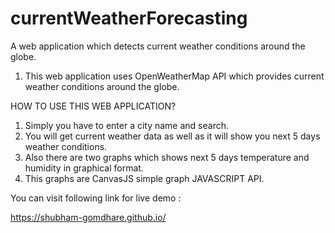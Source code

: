 # currentWeatherForecasting
A web application which detects current weather conditions around the globe.

1. This web application uses OpenWeatherMap API which provides current weather conditions around the globe.


HOW TO USE THIS WEB APPLICATION?

1. Simply you have to enter a city name and search.
2. You will get current weather data as well as it will show you next 5 days weather conditions.
3. Also there are two graphs which shows next 5 days temperature and humidity in graphical format.
4. This graphs are CanvasJS simple graph JAVASCRIPT API.

You can visit following link for live demo : 

https://shubham-gomdhare.github.io/

